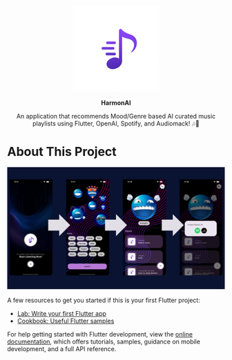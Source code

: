 <p align="center">
  <img src="assets/images/harmonailogo.png" alt="HarmonAI Logo" width="200"/>
</p>

<p align="center">
  <span style="font-size: 48.0; font-weight: bold;">HarmonAI</span>
</p>

<p align="center">
  An application that recommends Mood/Genre based AI curated music playlists using Flutter, OpenAI, Spotify, and Audiomack! 🎶🤖
</p>

# About This Project


![HarmonAI Banner](assets/images/harmonai_snippet.png)


A few resources to get you started if this is your first Flutter project:

- [Lab: Write your first Flutter app](https://docs.flutter.dev/get-started/codelab)
- [Cookbook: Useful Flutter samples](https://docs.flutter.dev/cookbook)

For help getting started with Flutter development, view the
[online documentation](https://docs.flutter.dev/), which offers tutorials,
samples, guidance on mobile development, and a full API reference.

